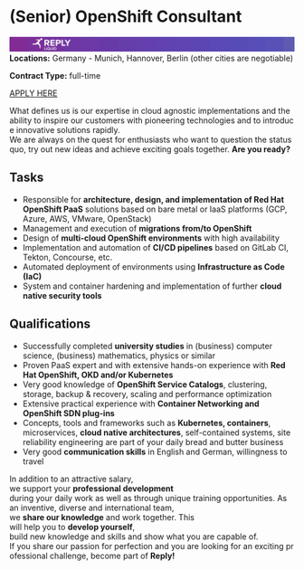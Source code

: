 # **(Senior) OpenShift Consultant**
![Liquid Reply](../media/LiquidReply.png)
**Locations:** Germany - Munich, Hannover, Berlin (other cities are negotiable)

**Contract Type:** full-time

[APPLY HERE](https://liquidreply.bamboohr.com/jobs/view.php?id=26&source=aWQ9MTQ%3D)

What defines us is our expertise in cloud agnostic implementations and the ability to inspire our customers with pioneering technologies and to introduce innovative solutions rapidly. We are always on the quest for enthusiasts who want to question the status quo, try out new ideas and achieve exciting goals together. **Are you ready?**


## **Tasks**
* Responsible for **architecture, design, and implementation of Red Hat OpenShift PaaS** solutions based on bare metal or IaaS platforms (GCP, Azure, AWS, VMware, OpenStack)  
* Management and execution of **migrations from/to OpenShift**  
* Design of **multi-cloud OpenShift environments** with high availability  
* Implementation and automation of **CI/CD pipelines** based on GitLab CI, Tekton, Concourse, etc.  
* Automated deployment of environments using **Infrastructure as Code (IaC)**  
* System and container hardening and implementation of further **cloud native security tools**  

## **Qualifications**
* Successfully completed **university studies** in (business) computer science, (business) mathematics, physics or similar  
* Proven PaaS expert and with extensive hands-on experience with **Red Hat OpenShift, OKD and/or Kubernetes**  
* Very good knowledge of **OpenShift Service Catalogs**, clustering, storage, backup & recovery, scaling and performance optimization  
* Extensive practical experience with **Container Networking and OpenShift SDN plug-ins**  
* Concepts, tools and frameworks such as **Kubernetes, containers**, microservices, **cloud native architectures**, self-contained systems, site reliability engineering are part of your daily bread and butter business  
* Very good **communication skills** in English and German, willingness to travel

In addition to an attractive salary, we support your **professional development** during your daily work as well as through unique training opportunities. As an inventive, diverse and international team, we **share our knowledge** and work together. This will help you to **develop yourself**, build new knowledge and skills and show what you are capable of. If you share our passion for perfection and you are looking for an exciting professional challenge, become part of **Reply!**